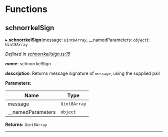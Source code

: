 

# Functions

<a id="schnorrkelsign"></a>

##  schnorrkelSign

▸ **schnorrkelSign**(message: *`Uint8Array`*, __namedParameters: *`object`*): `Uint8Array`

*Defined in [schnorrkel/sign.ts:15](https://github.com/polkadot-js/common/blob/4f719ce/packages/util-crypto/src/schnorrkel/sign.ts#L15)*

*__name__*: schnorrkelSign

*__description__*: Returns message signature of `message`, using the supplied pair

**Parameters:**

| Name | Type |
| ------ | ------ |
| message | `Uint8Array` |
| __namedParameters | `object` |

**Returns:** `Uint8Array`

___

